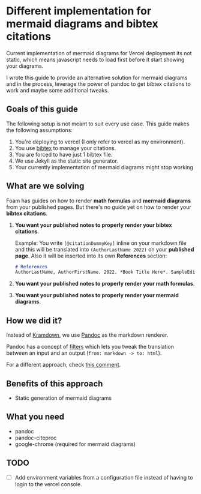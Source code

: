 # Different implementation for mermaid diagrams and bibtex citations

Current implementation of mermaid diagrams for Vercel deployment its not static, which means javascript needs to load first before it start showing your diagrams.

I wrote this guide to provide an alternative solution for mermaid diagrams and in the process, leverage the power of pandoc to get bibtex citations to work and maybe some additional tweaks.

## Goals of this guide

The following setup is not meant to suit every use case. This guide makes the following assumptions:

1. You're deploying to vercel (I only refer to vercel as my environment).
2. You use [bibtex](https://www.youtube.com/watch?v=JF9bvYmcdmY&list=LL&index=1&t=1s) to manage your citations.
3. You are forced to have just 1 bibtex file.
4. We use Jekyll as the static site generator.
5. Your currently implementation of mermaid diagrams might stop working

## What are we solving

Foam has guides on how to render **math formulas** and **mermaid diagrams** from your published pages. But there's no guide yet on how to render your **bibtex citations**.

1. **You want your published notes to properly render your bibtex citations**.

    Example: You write `[@citationDummyKey]` inline on your markdown file and this will be translated into `(AuthorLastName 2022)` on your **published page**. Also it will be inserted into its own **References** section:

    ```markdown
    # References
    AuthorLastName, AuthorFirstName. 2022. *Book Title Here*. SampleEdition. SamplePublisher.
    ```

2. **You want your published notes to properly render your math formulas**.
3. **You want your published notes to properly render your mermaid diagrams**.

## How we did it?

Instead of [Kramdown](https://jekyllrb.com/docs/configuration/markdown/#kramdown), we use [Pandoc](https://pandoc.org/) as the markdown renderer.

Pandoc has a concept of [filters](https://pandoc.org/filters.html) which lets you tweak the translation between an input and an output (`from: markdown -> to: html`).

For a different approach, check [this comment](https://github.com/foambubble/foam/issues/241#issuecomment-855418511).

## Benefits of this approach

- Static generation of mermaid diagrams

## What you need

- pandoc
- pandoc-citeproc
- google-chrome (required for mermaid diagrams)

## TODO

- [ ] Add environment variables from a configuration file instead of having to login to the vercel console.
